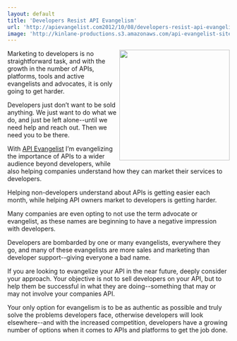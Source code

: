 ```yaml
---
layout: default
title: 'Developers Resist API Evangelism'
url: 'http://apievangelist.com2012/10/08/developers-resist-api-evangelism/'
image: 'http://kinlane-productions.s3.amazonaws.com/api-evangelist-site/blog/developers-will-resist.gif'
---
```



<p>
     <img src="https://s3.amazonaws.com/kinlane-productions/api-evangelist-site/developers-will-resist.gif"  width="250" align="right" />
</p>
<p>
     Marketing to developers is no straightforward task, and with the growth in the number of APIs, platforms, tools and active evangelists and advocates, it is only going to get harder.
</p>
<p>
     Developers just don’t want to be sold anything. We just want to do what we do, and just be left alone--until we need help and reach out. Then we need you to be there.
</p>
<p>
     With <a title="API Evangelist" href="http://apievangelist.com">API Evangelist</a> I’m evangelizing the importance of APIs to a wider audience beyond developers, while also helping companies understand how they can market their services to developers.
</p>
<p>
     Helping non-developers understand about APIs is getting easier each month, while helping API owners market to developers is getting harder.
</p>
<p>
     Many companies are even opting to not use the term advocate or evangelist, as these names are beginning to have a negative impression with developers.
</p>
<p>
     Developers are bombarded by one or many evangelists, everywhere they go, and many of these evangelists are more sales and marketing than developer support--giving everyone a bad name.
</p>
<p>
     If you are looking to evangelize your API in the near future, deeply consider your approach. Your objective is not to sell developers on your API, but to help them be successful in what they are doing--something that may or may not involve your companies API.
</p>
<p>
     Your only option for evangelism is to be as authentic as possible and truly solve the problems developers face, otherwise developers will look elsewhere--and with the increased competition, developers have a growing number of options when it comes to APIs and platforms to get the job done.
</p>
